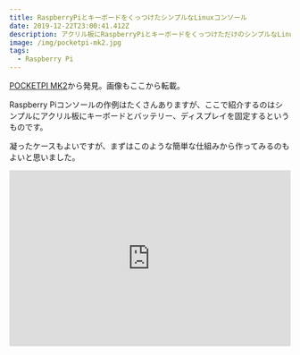 ```yaml
---
title: RaspberryPiとキーボードをくっつけたシンプルなLinuxコンソール
date: 2019-12-22T23:00:41.412Z
description: アクリル板にRaspberryPiとキーボードをくっつけただけのシンプルなLinuxコンソールを紹介します。
image: /img/pocketpi-mk2.jpg
tags:
  - Raspberry Pi
---
```

[POCKETPI MK2](https://facelesstech.wordpress.com/2019/05/19/pocketpi-mk2/)から発見。画像もここから転載。

Raspberry Piコンソールの作例はたくさんありますが、ここで紹介するのはシンプルにアクリル板にキーボードとバッテリー、ディスプレイを固定するというものです。

凝ったケースもよいですが、まずはこのような簡単な仕組みから作ってみるのもよいと思いました。

<iframe width="100%" height="315" src="https://www.youtube.com/embed/y0IsOCY6VTw" frameborder="0" allow="accelerometer; autoplay; encrypted-media; gyroscope; picture-in-picture" allowfullscreen></iframe>
